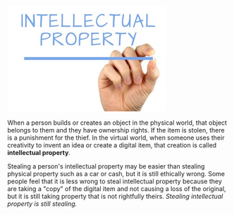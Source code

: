 ![](.guides/img/intellectual-property.jpg)

When a person builds or creates an object in the physical world, that object belongs to them and they have ownership rights. If the item is stolen, there is a punishment for the thief. In the virtual world, when someone uses their creativity to invent an idea or create a digital item, that creation is called **intellectual property**. 

Stealing a person's intellectual property may be easier than stealing physical property such as a car or cash, but it is still ethically wrong. Some people feel that it is less wrong to steal intellectual property because they are taking a "copy" of the digital item and not causing a loss of the original, but it is still taking property that is not rightfully theirs. *Stealing intellectual property is still stealing.*